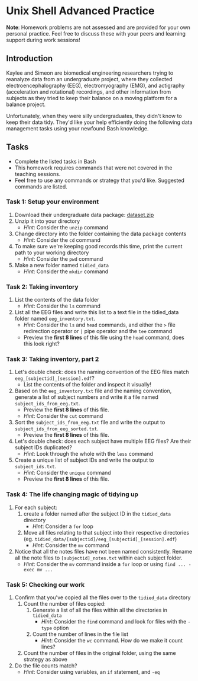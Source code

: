 # Unix Shell Advanced Practice

**Note**: Homework problems are not assessed and are provided for your own personal practice. Feel free to discuss these with your peers and learning support during work sessions!

## Introduction
Kaylee and Simeon are biomedical engineering researchers trying to reanalyze data from an undergraduate project, where they collected electroencephalography (EEG), electromyography (EMG), and actigraphy (acceleration and rotational) recordings, and other information from subjects as they tried to keep their balance on a moving platform for a balance project.

Unfortunately, when they were silly undergraduates, they didn't know to keep their data tidy. They'd like your help efficiently doing the following data management tasks using your newfound Bash knowledge.

## Tasks
* Complete the listed tasks in Bash
* This homework requires commands that were not covered in the teaching sessions.
* Feel free to use any commands or strategy that you'd like. Suggested commands are listed.

### Task 1: Setup your environment
1. Download their undergraduate data package: [dataset.zip](dataset.zip?raw=1)
1. Unzip it into your directory
    * *Hint*: Consider the `unzip` command
1. Change directory into the folder containing the data package contents
    * *Hint*: Consider the `cd` command
1. To make sure we're keeping good records this time, print the current path to your working directory
    * *Hint*: Consider the `pwd` command
1. Make a new folder named `tidied_data`
    * *Hint*: Consider the `mkdir` command

### Task 2: Taking inventory
1. List the contents of the data folder
    * *Hint*: Consider the `ls` command
1. List all the EEG files and write this list to a text file in the tidied_data folder named `eeg_inventory.txt`. 
    * *Hint*: Consider the `ls` and `head` commands, and either the `>` file redirection operator or `|` pipe operator and the `tee` command
    * Preview the **first 8 lines** of this file using the `head` command, does this look right?

### Task 3: Taking inventory, part 2
1. Let's double check: does the naming convention of the EEG files match `eeg_[subjectid]_[session].edf`?
    * List the contents of the folder and inspect it visually!
1. Based on the `eeg_inventory.txt` file and the naming convention, generate a list of subject numbers and write it a file named `subject_ids_from_eeg.txt`. 
    * Preview the **first 8 lines** of this file.
    * *Hint*: Consider the `cut` command
1. Sort the `subject_ids_from_eeg.txt` file and write the output to `subject_ids_from_eeg_sorted.txt`. 
    * Preview the **first 8 lines** of this file.
1. Let's double check: does each subject have multiple EEG files? Are their subject IDs duplicated?
    * *Hint*: Look through the whole with the `less` command
1. Create a unique list of subject IDs and write the output to `subject_ids.txt`. 
    * *Hint*: Consider the `unique` command
    * Preview the **first 8 lines** of this file.

### Task 4: The life changing magic of tidying up
1. For each subject:
    1. create a folder named after the subject ID in the `tidied_data` directory
        * *Hint*: Consider a `for` loop
    1. Move all files relating to that subject into their respective directories (eg. `tidied_data/[subjectid]/eeg_[subjectid]_[session].edf`)
        * *Hint*: Consider the `mv` command
1. Notice that all the notes files have not been named consistently. Rename all the note files to `[subjectid]_notes.txt` within each subject folder.
    * *Hint*: Consider the `mv` command inside a `for` loop or using `find ... -exec mv ...`

### Task 5: Checking our work
1. Confirm that you've copied all the files over to the `tidied_data` directory
    1. Count the number of files copied:
        1. Generate a list of all the files within all the directories in `tidied_data` 
            * *Hint*: Consider the `find` command and look for files with the `-type` option
        1. Count the number of lines in the file list
            * *Hint*: Consider the `wc` command. How do we make it count lines?
    1. Count the number of files in the original folder, using the same strategy as above
1. Do the file counts match?
    * *Hint*: Consider using variables, an `if` statement, and `-eq`

    